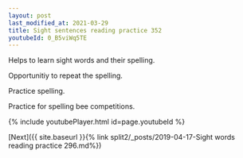 ```yaml
---
layout: post
last_modified_at: 2021-03-29
title: Sight sentences reading practice 352
youtubeId: 0_B5viWq5TE
---
```

 
 
Helps to learn sight words and their spelling.

Opportunitiy to repeat the spelling. 

Practice spelling. 
 
Practice for spelling bee competitions. 
 
{% include youtubePlayer.html id=page.youtubeId %}
 
 

[Next]({{ site.baseurl }}{% link  split2/_posts/2019-04-17-Sight words reading practice 296.md%})
 
